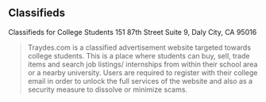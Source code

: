 ## Classifieds
Classifieds for College Students
151 87th Street Suite 9,
Daly City, CA 95016

> Traydes.com is a classified advertisement website targeted towards college students. This is a place where students can buy, sell, trade items and search job listings/ internships from within their school area or a nearby university. Users are required to register with their college email in order to unlock the full services of the website and also as a security measure to dissolve or minimize scams.